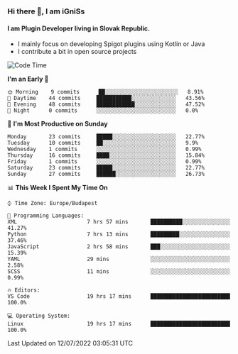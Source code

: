 ### Hi there 👋, I am iGniSs

#### I am Plugin Developer living in Slovak Republic.
- I mainly focus on developing Spigot plugins using Kotlin or Java
- I contribute a bit in open source projects

<!--START_SECTION:waka-->
![Code Time](http://img.shields.io/badge/Code%20Time-815%20hrs%205%20mins-blue)

**I'm an Early 🐤** 

```text
🌞 Morning    9 commits      ██░░░░░░░░░░░░░░░░░░░░░░░   8.91% 
🌆 Daytime    44 commits     ███████████░░░░░░░░░░░░░░   43.56% 
🌃 Evening    48 commits     ████████████░░░░░░░░░░░░░   47.52% 
🌙 Night      0 commits      ░░░░░░░░░░░░░░░░░░░░░░░░░   0.0%

```
📅 **I'm Most Productive on Sunday** 

```text
Monday       23 commits     █████░░░░░░░░░░░░░░░░░░░░   22.77% 
Tuesday      10 commits     ██░░░░░░░░░░░░░░░░░░░░░░░   9.9% 
Wednesday    1 commits      ░░░░░░░░░░░░░░░░░░░░░░░░░   0.99% 
Thursday     16 commits     ████░░░░░░░░░░░░░░░░░░░░░   15.84% 
Friday       1 commits      ░░░░░░░░░░░░░░░░░░░░░░░░░   0.99% 
Saturday     23 commits     █████░░░░░░░░░░░░░░░░░░░░   22.77% 
Sunday       27 commits     ██████░░░░░░░░░░░░░░░░░░░   26.73%

```


📊 **This Week I Spent My Time On** 

```text
⌚︎ Time Zone: Europe/Budapest

💬 Programming Languages: 
XML                      7 hrs 57 mins       ██████████░░░░░░░░░░░░░░░   41.27% 
Python                   7 hrs 13 mins       █████████░░░░░░░░░░░░░░░░   37.46% 
JavaScript               2 hrs 58 mins       ███░░░░░░░░░░░░░░░░░░░░░░   15.39% 
YAML                     29 mins             ░░░░░░░░░░░░░░░░░░░░░░░░░   2.58% 
SCSS                     11 mins             ░░░░░░░░░░░░░░░░░░░░░░░░░   0.99%

🔥 Editors: 
VS Code                  19 hrs 17 mins      █████████████████████████   100.0%

💻 Operating System: 
Linux                    19 hrs 17 mins      █████████████████████████   100.0%

```


 Last Updated on 12/07/2022 03:05:31 UTC
<!--END_SECTION:waka-->